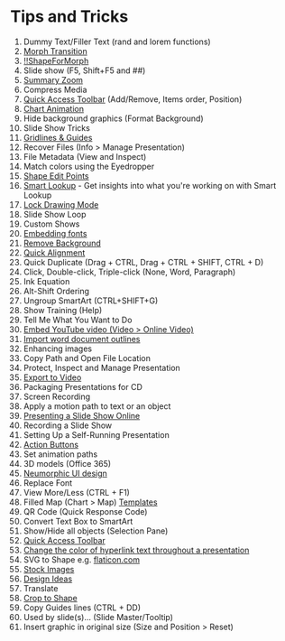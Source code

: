 # Tips and Tricks

1. Dummy Text/Filler Text (rand and lorem functions)
1. [Morph Transition](https://support.microsoft.com/en-us/office/use-the-morph-transition-in-powerpoint-8dd1c7b2-b935-44f5-a74c-741d8d9244ea)
1. [!!ShapeForMorph](https://support.microsoft.com/en-us/office/morph-transition-tips-and-tricks-bc7f48ff-f152-4ee8-9081-d3121788024f)
1. Slide show (F5, Shift+F5 and ##)
1. [Summary Zoom](https://support.microsoft.com/en-us/office/use-zoom-for-powerpoint-to-bring-your-presentation-to-life-9d6c58cd-2125-4d29-86b1-0097c7dc47d7)
1. Compress Media
1. [Quick Access Toolbar](https://support.microsoft.com/en-us/topic/customize-the-quick-access-toolbar-43fff1c9-ebc4-4963-bdbd-c2b6b0739e52) (Add/Remove, Items order, Position)
1. [Chart Animation](https://support.microsoft.com/en-us/office/video-animate-charts-and-smartart-0d713521-23c2-46aa-9824-2811297baad7)
1. Hide background graphics (Format Background)
1. Slide Show Tricks
1. [Gridlines & Guides](https://support.microsoft.com/en-us/topic/work-with-gridlines-and-use-snap-to-grid-in-powerpoint-84ed7394-5b37-4326-b13d-60fbc845e096)
1. Recover Files (Info > Manage Presentation)
1. File Metadata (View and Inspect)
1. Match colors using the Eyedropper
1. [Shape Edit Points](https://support.microsoft.com/en-us/office/draw-or-edit-a-freeform-shape-44d7bb9d-c05c-4e1c-a486-e35fc322299b)
1. [Smart Lookup](https://support.microsoft.com/en-us/topic/get-insights-into-what-you-re-working-on-with-smart-lookup-debf2083-5ac0-4739-8667-ae2467bec044) - Get insights into what you're working on with Smart Lookup
1. [Lock Drawing Mode](https://support.microsoft.com/en-us/office/draw-or-delete-a-line-or-connector-f304ef73-9514-450b-9bb9-28c6057020f2)
1. Slide Show Loop
1. Custom Shows
1. [Embedding fonts](https://support.microsoft.com/en-us/office/embed-fonts-in-documents-or-presentations-cb3982aa-ea76-4323-b008-86670f222dbc)
1. [Remove Background](https://support.microsoft.com/en-us/topic/remove-the-background-of-a-picture-c0819a62-6844-4190-8d67-6fb1713a12bf)
1. [Quick Alignment](https://support.microsoft.com/en-us/office/align-and-arrange-objects-on-a-slide-5f961535-a2ae-4914-a24a-94c669903ae3)
1. Quick Duplicate (Drag + CTRL, Drag + CTRL + SHIFT, CTRL + D)
1. Click, Double-click, Triple-click (None, Word, Paragraph)
1. Ink Equation
1. Alt-Shift Ordering
1. Ungroup SmartArt (CTRL+SHIFT+G)
1. Show Training (Help)
1. Tell Me What You Want to Do
1. [Embed YouTube video (Video > Online Video)](https://support.microsoft.com/en-us/office/insert-a-video-from-youtube-or-another-site-8340ec69-4cee-4fe1-ab96-4849154bc6db)
1. [Import word document outlines](https://support.microsoft.com/en-us/office/create-a-powerpoint-presentation-from-an-outline-f6294909-04e9-4020-b9a8-4587b112692c)
1. Enhancing images
1. Copy Path and Open File Location
1. Protect, Inspect and Manage Presentation
1. [Export to Video](https://support.microsoft.com/en-us/office/save-a-presentation-as-a-video%E2%80%8B-in-powerpoint-ba919059-523d-40a8-b99c-08d18996c09d)
1. Packaging Presentations for CD
1. Screen Recording
1. Apply a motion path to text or an object
1. [Presenting a Slide Show Online](https://support.microsoft.com/en-us/office/broadcast-your-powerpoint-presentation-online-to-a-remote-audience-25330108-518e-44be-a281-e3d85f784fee)
1. Recording a Slide Show
1. Setting Up a Self-Running Presentation
1. [Action Buttons](https://support.microsoft.com/en-us/office/add-commands-to-your-presentation-with-action-buttons-7db2c0f8-5424-4780-93cb-8ac2b6b5f6ce)
1. Set animation paths
1. 3D models (Office 365)
1. [Neumorphic UI design](https://www.youtube.com/watch?v=rmDgBy7bjiU)
1. Replace Font
1. View More/Less (CTRL + F1)
1. Filled Map (Chart > Map) [Templates](https://templates.office.com/en-US/maps)
1. QR Code (Quick Response Code)
1. Convert Text Box to SmartArt
1. Show/Hide all objects (Selection Pane)
1. [Quick Access Toolbar](https://support.microsoft.com/en-us/topic/customize-the-quick-access-toolbar-43fff1c9-ebc4-4963-bdbd-c2b6b0739e52)
1. [Change the color of hyperlink text throughout a presentation](https://support.microsoft.com/en-us/office/change-the-color-of-hyperlink-text-throughout-a-presentation-77c55b2d-3b2e-4ec4-924c-3165972e1bfa)
1. SVG to Shape e.g. [flaticon.com](https://www.flaticon.com)
1. [Stock Images](https://support.microsoft.com/en-us/office/insert-images-icons-and-more-in-microsoft-365-c7b78cdf-2503-4993-8664-851085c30fce)
1. [Design Ideas](https://support.microsoft.com/en-us/office/create-professional-slide-layouts-with-powerpoint-designer-53c77d7b-dc40-45c2-b684-81415eac0617)
1. Translate
1. [Crop to Shape](https://support.microsoft.com/en-us/office/video-crop-a-picture-to-fit-a-shape-d9ed38c2-1006-4245-9eec-9dd4f722986d)
1. Copy Guides lines (CTRL + DD)
1. Used by slide(s)... (Slide Master/Tooltip)
1. Insert graphic in original size (Size and Position > Reset) 
